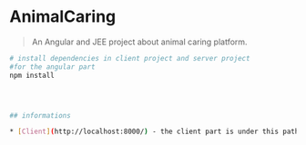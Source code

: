 # AnimalCaring

> An Angular and JEE project about animal caring platform.

``` bash
# install dependencies in client project and server project 
#for the angular part
npm install




## informations

* [Client](http://localhost:8000/) - the client part is under this path
